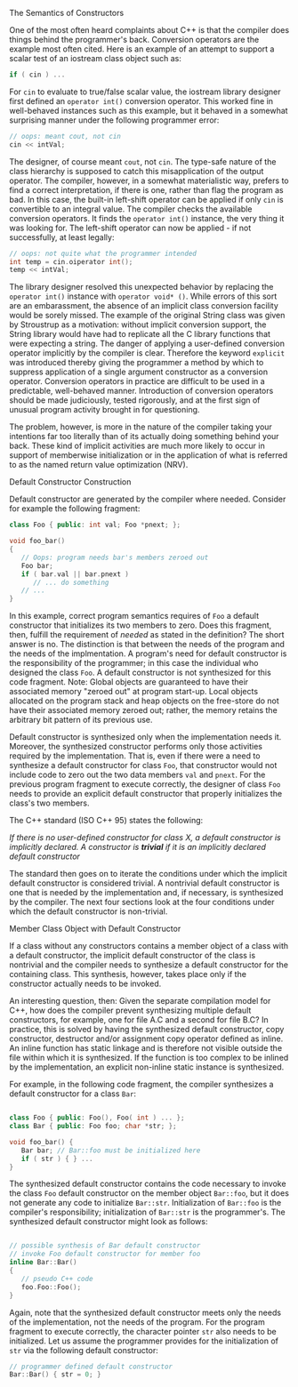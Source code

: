 The Semantics of Constructors

One of the most often heard complaints about C++ is that the compiler does things 
behind the programmer's back. Conversion operators are the example most often
cited. Here is an example of an attempt to support a scalar test of an iostream class 
object such as:

```cpp
if ( cin ) ...
```

For ```cin``` to evaluate to true/false scalar value, the iostream library designer
 first defined an ```operator int()``` conversion operator. This worked fine in 
well-behaved instances such as this example, but it behaved in a somewhat surprising
 manner under the following programmer error:

```cpp
// oops: meant cout, not cin
cin << intVal;
```

The designer, of course meant ```cout```, not ```cin```. The type-safe nature of the 
class hierarchy is supposed to catch this misapplication of the output operator.
The compiler, however, in a somewhat materialistic way, prefers to find a correct
interpretation, if there is one, rather than flag the program as bad. In this case,
the built-in left-shift operator can be applied if only ```cin``` is convertible 
to an integral value. The compiler checks the available conversion operators. 
It finds the ```operator int()``` instance, the very thing it was looking for. 
The left-shift operator can now be applied - if not successfully, at least legally:

```cpp
// oops: not quite what the programmer intended
int temp = cin.oiperator int();
temp << intVal;
``` 

The library designer resolved this unexpected behavior by replacing the 
```operator int()``` instance with ```operator void* ()```. While errors of this
sort are an embarassment, the absence of an implicit class conversion facility would 
be sorely missed. The example of the original String class was given by Stroustrup
as a motivation: without implicit conversion support, the String library would have
had to replicate all the C library functions that were expecting a string.
The danger of applying a user-defined conversion operator implicitly by the compiler
is clear. Therefore the keyword ```explicit``` was introduced thereby giving the 
programmer a method by which to suppress application of a single argument constructor
as a conversion operator. Conversion operators in practice are difficult to be used
in a predictable, well-behaved manner. Introduction of conversion operators should be
made judiciously, tested rigorously, and at the first sign of unusual program activity
brought in for questioning.

The problem, however, is more in the nature of the compiler taking your intentions far
too literally than of its actually doing something behind your back. These kind of
implicit activities are much more likely to occur in support of memberwise 
initialization or in the application of what is referred to as the named return value
optimization (NRV). 

Default Constructor Construction

Default constructor are generated by the compiler where needed. Consider for example
the following fragment:

```cpp
class Foo { public: int val; Foo *pnext; };

void foo_bar()
{
   // Oops: program needs bar's members zeroed out
   Foo bar;
   if ( bar.val || bar.pnext )
      // ... do something
   // ...
}
```

In this example, correct program semantics requires of ```Foo``` a default constructor
that initializes its two members to zero. Does this fragment, then, fulfill the 
requirement of _needed_ as stated in the definition? The short answer is no. The 
distinction is that between the needs of the program and the needs of the implmentation.
A program's need for default constructor is the responsibility of the programmer; in
this case the individual who designed the class ```Foo```. A default constructor is not
synthesized for this code fragment.
Note: Global objects are guaranteed to have their associated memory "zeroed out" at 
program start-up. Local objects allocated on the program stack and heap objects on the
free-store do not have their associated memory zeroed out; rather, the memory retains 
the arbitrary bit pattern of its previous use.

Default constructor is synthesized only when the implementation needs it. Moreover, 
the synthesized constructor performs only those activities required by the 
implementation. That is, even if there were a need to synthesize a default constructor
for class ```Foo```, that constructor would not include code to zero out the two data
members ```val``` and ```pnext```. For the previous program fragment to execute correctly,
the designer of class ```Foo``` needs to provide an explicit default constructor that 
properly initializes the class's two members. 

The C++ standard (ISO C++ 95) states the following:

_If there is no user-defined constructor for class X, a default constructor is implicitly
declared. A constructor is **trivial** if it is an implicitly declared default constructor_

The standard then goes on to iterate the conditions under which the implicit default 
constructor is considered trivial. A nontrivial default constructor is one that is needed
by the implementation and, if necessary, is synthesized by the compiler. The next four 
sections look at the four conditions under which the default constructor is non-trivial.

Member Class Object with Default Constructor

If a class without any constructors contains a member object of a class with a default
constructor, the implicit default constructor of the class is nontrivial and the 
compiler needs to synthesize a default constructor for the containing class. This 
synthesis, however, takes place only if the constructor actually needs to be invoked.

An interesting question, then: Given the separate compilation model for C++, how does the
compiler prevent synthesizing multiple default constructors, for example, one for file A.C
and a second for file B.C? In practice, this is solved by having the synthesized default
constructor, copy constructor, destructor and/or assignment copy operator defined as inline.
An inline function has static linkage and is therefore not visible outside the file within
which it is synthesized. If the function is too complex to be inlined by the implementation,
an explicit non-inline static instance is synthesized. 

For example, in the following code fragment, the compiler synthesizes a default constructor
for a class ```Bar```:

```cpp

class Foo { public: Foo(), Foo( int ) ... };
class Bar { public: Foo foo; char *str; };

void foo_bar() {
   Bar bar; // Bar::foo must be initialized here
   if ( str ) { } ...
}
```

The synthesized default constructor contains the code necessary to invoke the class ```Foo```
default constructor on the member object ```Bar::foo```, but it does not generate any code to 
initialize ```Bar::str```. Initialization of ```Bar::foo``` is the compiler's responsibility;
initialization of ```Bar::str``` is the programmer's. The synthesized default constructor might
look as follows:

```cpp

// possible synthesis of Bar default constructor
// invoke Foo default constructor for member foo
inline Bar::Bar()
{
   // pseudo C++ code
   foo.Foo::Foo();
}
```

Again, note that the synthesized default constructor meets only the needs of the implementation,
not the needs of the program. For the program fragment to execute correctly, the character 
pointer ```str``` also needs to be initialized. Let us assume the programmer provides for the
initialization of ```str``` via the following default constructor:

```cpp
// programmer defined default constructor
Bar::Bar() { str = 0; }
```
